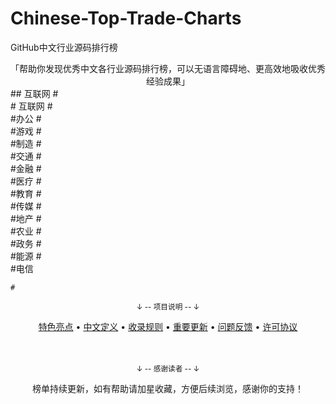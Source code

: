 # Chinese-Top-Trade-Charts
GitHub中文行业源码排行榜



<div align="center">
    「帮助你发现优秀中文各行业源码排行榜，可以无语言障碍地、更高效地吸收优秀经验成果」
</div>
## 互联网  #
<div >
 <div># 互联网  #
</div>
<div>#办公  #
</div>
<div>#游戏  #
</div>
<div>#制造  #
</div>
<div>#交通  #
</div>
<div>#金融  #
</div>
<div>#医疗  #
</div>
<div>#教育  #
</div>
<div>#传媒  #
</div>
<div>#地产  #
</div>
<div>#农业  #
</div>
<div>#政务  #
</div>
<div>#能源  #
</div>
<div>#电信
    
    #
</div>

<div align="center">
    <p><sub>↓ -- 项目说明 -- ↓</sub></p>
    <a href="">特色亮点</a> •
    <a href="">中文定义</a> •
    <a href="">收录规则</a> •
    <a href="">重要更新</a> •
    <a href="">问题反馈</a> •
    <a href="">许可协议</a>
</div>

<br />


<br />



<div align="center">
    <p><sub>↓ -- 感谢读者 -- ↓</sub></p>
    榜单持续更新，如有帮助请加星收藏，方便后续浏览，感谢你的支持！
</div>

